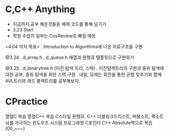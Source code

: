 # C,C++ Anything
- 지금까지 공부 해온것들을 예제 코드를 통해 남기기
- 3.23 Start
- 학원 수업의 일부는 CosReview로 빠질 예정

<4.04 까지 목표>
. Introduction to Algorithms에 나온 자료구조들 구현

@3.24
. d_array.h
. d_queue.h
배열과 원형큐 템플릿으로 구현하기

@3.25
. d_binarytree.h (이진 탐색 트리, 스택)
. 이진탐색트리의 구현과 중위 탐색에 대한 공부, 중위 탐색을 위한 스택 구현
. 내일, 모레는 회전을 통한 균형 맞추기와 함께 AVL트리와 레드 블랙트리를 공부해보자.



# CPractice
열혈C 복습
열혈C++ 복습
C스타일 원형큐, C++ 더블링크드리스트, 버블소트, 퀵소트
뇌를 자극하는 윈도우즈 시스템 프로그래밍
C포인터
C++ Absolute책으로 복습 (00_~~~)